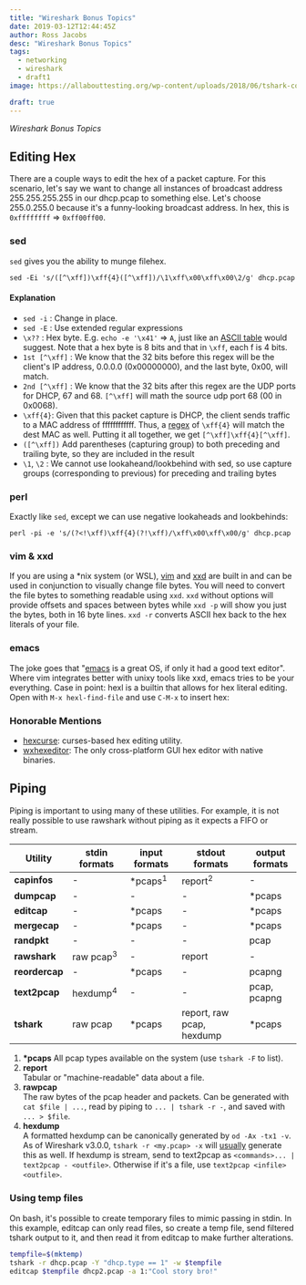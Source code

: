 ```yaml
---
title: "Wireshark Bonus Topics"
date: 2019-03-12T12:44:45Z
author: Ross Jacobs
desc: "Wireshark Bonus Topics"
tags:
  - networking
  - wireshark
  - draft1
image: https://allabouttesting.org/wp-content/uploads/2018/06/tshark-count.jpg

draft: true
---
```


_Wireshark Bonus Topics_

## <a name=editing-hex></a>Editing Hex

There are a couple ways to edit the hex of a packet capture.  For this scenario,
let's say we want to change all instances of broadcast address 255.255.255.255
in our dhcp.pcap to something else. Let's choose 255.0.255.0 because it's a
funny-looking broadcast address. In hex, this is `0xffffffff` => `0xff00ff00`.

### sed

`sed` gives you the ability to munge filehex. 

`sed -Ei 's/([^\xff])\xff{4}([^\xff])/\1\xff\x00\xff\x00\2/g' dhcp.pcap`

#### Explanation

- `sed -i` : Change in place.
- `sed -E` : Use extended regular expressions
- `\x??` : Hex byte. E.g. `echo -e '\x41'` => `A`, just like an [ASCII
  table](http://www.asciitable.com/) would suggest. Note that a hex byte is 8
  bits and that in `\xff`, each f is 4 bits.  
- `1st [^\xff]` : We know that the 32 bits before this regex will be the
  client's IP address, 0.0.0.0 (0x00000000), and the last byte, 0x00, will match. 
- `2nd [^\xff]` : We know that the 32 bits after this regex are the UDP ports 
  for DHCP, 67 and 68. `[^\xff]` will math the source udp port 68 (00 in 0x0068).
- `\xff{4}`: Given that this packet capture is DHCP, the client
  sends traffic to a MAC address of ffffffffffff. Thus, a
  [regex](https://regexone.com/) of `\xff{4}` will match the dest MAC as well.
  Putting it all together, we get `[^\xff]\xff{4}[^\xff]`. 
- `([^\xff])` Add parentheses (capturing group) to both preceding and trailing
  byte, so they are included in the result
- `\1`, `\2` : We cannot use lookaheand/lookbehind with sed, so use capture
  groups (corresponding to previous) for preceding and trailing bytes

### perl

Exactly like `sed`, except we can use negative lookaheads and lookbehinds:

`perl -pi -e 's/(?<!\xff)\xff{4}(?!\xff)/\xff\x00\xff\x00/g' dhcp.pcap`

### vim & xxd 

If you are using a *nix system (or WSL), [vim](https://www.openvim.com/) and
[xxd](https://linux.die.net/man/1/xxd) are built in and can be used in
conjunction to visually change file bytes. You will need to convert the file
bytes to something readable using `xxd`. `xxd` without options will provide offsets
and spaces between bytes while `xxd -p` will show you just the bytes, both in 16
byte lines. `xxd -r` converts ASCII hex back to the hex literals of your file.
<script id="asciicast-234965" src="https://asciinema.org/a/234965.js" async></script>

### emacs

The joke goes that
"[emacs](https://www.gnu.org/software/emacs/manual/html_node/emacs/Editing-Binary-Files.html)
is a great OS, if only it had a good text editor". Where vim integrates better
with unixy tools like xxd, emacs tries to be your everything.
Case in point: hexl is a builtin that allows for hex literal editing. Open
with `M-x hexl-find-file` and use `C-M-x` to insert hex:
<script id="asciicast-234962" src="https://asciinema.org/a/234962.js" async></script>

### Honorable Mentions

* [hexcurse](https://github.com/arm0th/hexcurse ): curses-based hex editing utility.
* [wxhexeditor](http://www.wxhexeditor.org/): The only cross-platform GUI hex
  editor with native binaries.

## <a name=piping></a>Piping 

Piping is important to using many of these utilities. For example, it is not
really possible to use rawshark without piping as it expects a FIFO or stream. 

| Utility        | stdin formats        | input formats      | stdout formats            | output formats |
|----------------|----------------------|--------------------|---------------------------|----------------|
| **capinfos**   | -                    | *pcaps<sup>1</sup> | report<sup>2</sup>        | -              |
| **dumpcap**    | -                    | -                  | -                         | *pcaps         |
| **editcap**    | -                    | *pcaps             | -                         | *pcaps         |
| **mergecap**   | -                    | *pcaps             | -                         | *pcaps         |
| **randpkt**    | -                    | -                  | -                         | pcap           |
| **rawshark**   | raw pcap<sup>3</sup> | -                  | report                    | -              |
| **reordercap** | -                    | *pcaps             | -                         | pcapng         |
| **text2pcap**  | hexdump<sup>4</sup>  | -                  | -                         | pcap, pcapng   |
| **tshark**     | raw pcap             | *pcaps             | report, raw pcap, hexdump | *pcaps         |

1. __*pcaps__ 
  All pcap types available on the system (use `tshark -F` to list).
2. __report__   
  Tabular or "machine-readable" data about a file.
3. __rawpcap__  
  The raw bytes of the pcap header and packets. Can be generated
  with `cat $file | ...`, read by piping to `... | tshark -r -`, and saved with
  `... > $file`.
4. __hexdump__  
  A formatted hexdump can be canonically generated by `od -Ax -tx1 -v`. As of
  Wireshark v3.0.0, `tshark -r <my.pcap> -x` will
  [usually](https://bugs.wireshark.org/bugzilla/show_bug.cgi?id=14639) generate
  this as well. If hexdump is stream, send to text2pcap as
  `<commands>... | text2pcap - <outfile>`.  Otherwise if it's a file, use
  `text2pcap <infile> <outfile>`.

### Using temp files

On bash, it's possible to create temporary files to mimic passing in stdin. In
this example, editcap can only read files, so create a temp file, send filtered
tshark output to it, and then read it from editcap to make further alterations.

```bash
tempfile=$(mktemp)
tshark -r dhcp.pcap -Y "dhcp.type == 1" -w $tempfile 
editcap $tempfile dhcp2.pcap -a 1:"Cool story bro!"
```

